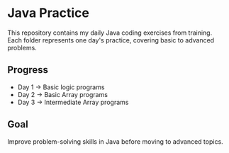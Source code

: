 # Java Practice

This repository contains my daily Java coding exercises from training.  
Each folder represents one day's practice, covering basic to advanced problems.

## Progress
- Day 1 → Basic logic programs
- Day 2 → Basic Array programs
- Day 3 → Intermediate Array programs

## Goal
Improve problem-solving skills in Java before moving to advanced topics.

